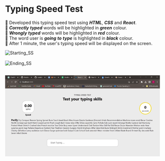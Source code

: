 <h1>Typing Speed Test</h1>

📌 Developed this typing speed test using ___HTML___, ___CSS___ and ___React___.<br>
📌 ___Correctly___ ___typed___ words will be highlighted in ___green___ colour. <br>
📌 ___Wrongly___ ___typed___ words will be highlighted in ___red___ colour.<br>
📌 The word user is ___going___ ___to___ ___type___ is highlighted in ___black___ colour.<br>
📌 After 1 minute, the user's typing speed will be displayed on the screen.<br>

<img width="596" alt="Starting_SS" src="https://github.com/Shubhada249/typing-speed-test/assets/84717400/674622b8-dad6-47b0-bebb-9450626800c5"><br><br>
<img width="596" alt="Ending_SS" src="https://github.com/Shubhada249/typing-speed-test/assets/84717400/7e13bc85-b363-49ff-afdc-5a6ce108deb3"><br><br>

![](https://github.com/Shubhada249/typing-speed-test/blob/master/TYPING_SPEED_TEST_GIF.gif)
